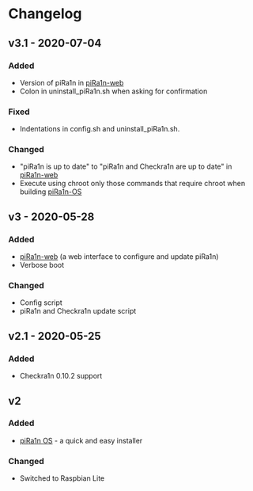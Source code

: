 # Changelog

## v3.1 - 2020-07-04
### Added
- Version of piRa1n in [piRa1n-web](https://github.com/raspberryenvoie/piRa1n-web)
- Colon in uninstall_piRa1n.sh when asking for confirmation
### Fixed
- Indentations in config.sh and uninstall_piRa1n.sh.
### Changed
- "piRa1n is up to date" to "piRa1n and Checkra1n are up to date" in [piRa1n-web](https://github.com/raspberryenvoie/piRa1n-web)
- Execute using chroot only those commands that require chroot when building [piRa1n-OS](https://github.com/raspberryenvoie/piRa1n-OS)

## v3 - 2020-05-28
### Added
- [piRa1n-web](https://github.com/raspberryenvoie/piRa1n-web) (a web interface to configure and update piRa1n)
- Verbose boot
### Changed
- Config script
- piRa1n and Checkra1n update script

## v2.1 - 2020-05-25
### Added
- Checkra1n 0.10.2 support

## v2
### Added
- [piRa1n OS](https://github.com/raspberryenvoie/piRa1n-OS) - a quick and easy installer
### Changed
- Switched to Raspbian Lite
